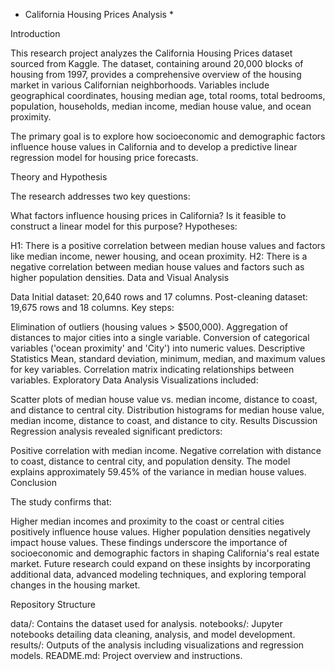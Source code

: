 * California Housing Prices Analysis *

Introduction

This research project analyzes the California Housing Prices dataset sourced from Kaggle. The dataset, containing around 20,000 blocks of housing from 1997, provides a comprehensive overview of the housing market in various Californian neighborhoods. Variables include geographical coordinates, housing median age, total rooms, total bedrooms, population, households, median income, median house value, and ocean proximity.

The primary goal is to explore how socioeconomic and demographic factors influence house values in California and to develop a predictive linear regression model for housing price forecasts.

Theory and Hypothesis

The research addresses two key questions:

What factors influence housing prices in California?
Is it feasible to construct a linear model for this purpose?
Hypotheses:

H1: There is a positive correlation between median house values and factors like median income, newer housing, and ocean proximity.
H2: There is a negative correlation between median house values and factors such as higher population densities.
Data and Visual Analysis

Data
Initial dataset: 20,640 rows and 17 columns.
Post-cleaning dataset: 19,675 rows and 18 columns.
Key steps:

Elimination of outliers (housing values > $500,000).
Aggregation of distances to major cities into a single variable.
Conversion of categorical variables ('ocean proximity' and 'City') into numeric values.
Descriptive Statistics
Mean, standard deviation, minimum, median, and maximum values for key variables.
Correlation matrix indicating relationships between variables.
Exploratory Data Analysis
Visualizations included:

Scatter plots of median house value vs. median income, distance to coast, and distance to central city.
Distribution histograms for median house value, median income, distance to coast, and distance to city.
Results Discussion
Regression analysis revealed significant predictors:

Positive correlation with median income.
Negative correlation with distance to coast, distance to central city, and population density.
The model explains approximately 59.45% of the variance in median house values.
Conclusion

The study confirms that:

Higher median incomes and proximity to the coast or central cities positively influence house values.
Higher population densities negatively impact house values.
These findings underscore the importance of socioeconomic and demographic factors in shaping California's real estate market. Future research could expand on these insights by incorporating additional data, advanced modeling techniques, and exploring temporal changes in the housing market.

Repository Structure

data/: Contains the dataset used for analysis.
notebooks/: Jupyter notebooks detailing data cleaning, analysis, and model development.
results/: Outputs of the analysis including visualizations and regression models.
README.md: Project overview and instructions.
